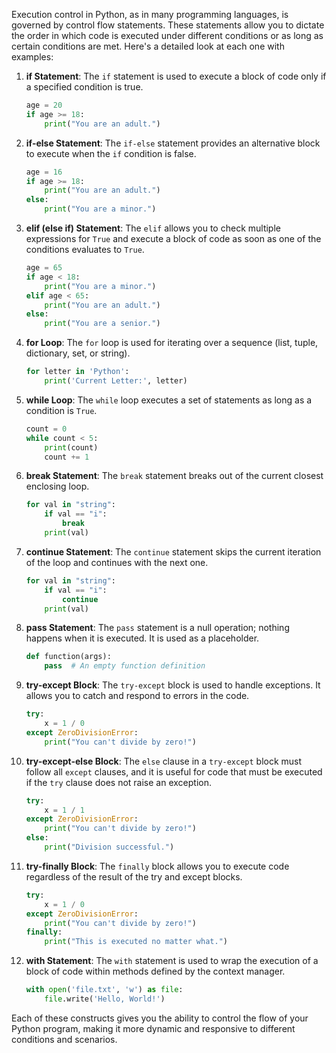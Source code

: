 Execution control in Python, as in many programming languages, is governed by control flow statements. These statements allow you to dictate the order in which code is executed under different conditions or as long as certain conditions are met. Here's a detailed look at each one with examples:

1. **if Statement**: The `if` statement is used to execute a block of code only if a specified condition is true.

   ```python
   age = 20
   if age >= 18:
       print("You are an adult.")
   ```

2. **if-else Statement**: The `if-else` statement provides an alternative block to execute when the `if` condition is false.

   ```python
   age = 16
   if age >= 18:
       print("You are an adult.")
   else:
       print("You are a minor.")
   ```

3. **elif (else if) Statement**: The `elif` allows you to check multiple expressions for `True` and execute a block of code as soon as one of the conditions evaluates to `True`.

   ```python
   age = 65
   if age < 18:
       print("You are a minor.")
   elif age < 65:
       print("You are an adult.")
   else:
       print("You are a senior.")
   ```

4. **for Loop**: The `for` loop is used for iterating over a sequence (list, tuple, dictionary, set, or string).

   ```python
   for letter in 'Python':
       print('Current Letter:', letter)
   ```

5. **while Loop**: The `while` loop executes a set of statements as long as a condition is `True`.

   ```python
   count = 0
   while count < 5:
       print(count)
       count += 1
   ```

6. **break Statement**: The `break` statement breaks out of the current closest enclosing loop.

   ```python
   for val in "string":
       if val == "i":
           break
       print(val)
   ```

7. **continue Statement**: The `continue` statement skips the current iteration of the loop and continues with the next one.

   ```python
   for val in "string":
       if val == "i":
           continue
       print(val)
   ```

8. **pass Statement**: The `pass` statement is a null operation; nothing happens when it is executed. It is used as a placeholder.

   ```python
   def function(args):
       pass  # An empty function definition
   ```

9. **try-except Block**: The `try-except` block is used to handle exceptions. It allows you to catch and respond to errors in the code.

   ```python
   try:
       x = 1 / 0
   except ZeroDivisionError:
       print("You can't divide by zero!")
   ```

10. **try-except-else Block**: The `else` clause in a `try-except` block must follow all `except` clauses, and it is useful for code that must be executed if the `try` clause does not raise an exception.

    ```python
    try:
        x = 1 / 1
    except ZeroDivisionError:
        print("You can't divide by zero!")
    else:
        print("Division successful.")
    ```

11. **try-finally Block**: The `finally` block allows you to execute code regardless of the result of the try and except blocks.

    ```python
    try:
        x = 1 / 0
    except ZeroDivisionError:
        print("You can't divide by zero!")
    finally:
        print("This is executed no matter what.")
    ```

12. **with Statement**: The `with` statement is used to wrap the execution of a block of code within methods defined by the context manager.

    ```python
    with open('file.txt', 'w') as file:
        file.write('Hello, World!')
    ```

Each of these constructs gives you the ability to control the flow of your Python program, making it more dynamic and responsive to different conditions and scenarios.